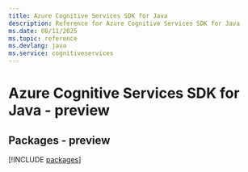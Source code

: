 ```yaml
---
title: Azure Cognitive Services SDK for Java
description: Reference for Azure Cognitive Services SDK for Java
ms.date: 08/11/2025
ms.topic: reference
ms.devlang: java
ms.service: cognitiveservices
---
```

# Azure Cognitive Services SDK for Java - preview
## Packages - preview
[!INCLUDE [packages](cognitive-services-index.md)]